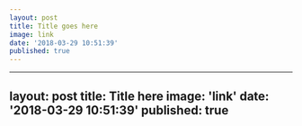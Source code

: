 ```yaml
---
layout: post
title: Title goes here
image: link
date: '2018-03-29 10:51:39'
published: true
---
```

---
layout: post
title:  Title here
image: 'link'
date: '2018-03-29 10:51:39'
published: true
---